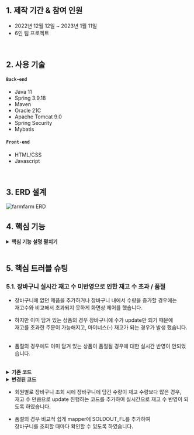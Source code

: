 ## 1. 제작 기간 & 참여 인원
- 2022년 12월 12일 ~ 2023년 1월 11일
- 6인 팀 프로젝트

<br>

## 2. 사용 기술

#### `Back-end`

  - Java 11
  - Spring 3.9.18
  - Maven
  - Oracle 21C
  - Apache Tomcat 9.0
  - Spring Security
  - Mybatis
#### `Front-end`
  - HTML/CSS
  - Javascript

<br>

## 3. ERD 설계
![farmfarm ERD](https://user-images.githubusercontent.com/110653575/216096409-23864202-486c-4dbb-a65f-9d7aebd232ad.png)

## 4. 핵심 기능

<details>
<summary><b>핵심 기능 설명 펼치기</b></summary>
<div markdown="1">

### 4.1. 장바구니

<img src="https://user-images.githubusercontent.com/110653575/216096694-c254d362-de04-437b-9a98-7c1e92f01758.png" width="50%"/>

<br>

- 회원번호와 제품번호 복합키를 통해 저장된 장바구니 테이블에서 회원별로 모든 장바구니 제품 조회
  * 품절된 상품의 경우 품절 표시 및 선택/주문 불가 처리
  * 재고 수보다 많은 수가 장바구니에 담길 경우 재고 수만큼으로 수량 맞춤
  * 장바구니 추가시 기존에 있는 제품일 경우 수량만 증가
- 회원의 주소 조회, 배송지 추가/변경/삭제 가능
- 코드확인
  * [Controller](https://github.com/Hyunjae/FarmFarm/blob/main/FarmFarm/src/main/java/edu/kh/farmfarm/cart/controller/CartController.java)
  * [Service](https://github.com/Hyunjae/FarmFarm/blob/main/FarmFarm/src/main/java/edu/kh/farmfarm/cart/model/service/CartServiceImpl.java)
  * [Mapper](https://github.com/Hyunjae/FarmFarm/blob/main/FarmFarm/src/main/resources/mappers/cart-mapper.xml)
  * [JS](https://github.com/Hyunjae/FarmFarm/blob/main/FarmFarm/src/main/webapp/resources/js/order/cart.js)
	
<br>
<br>

### 4.2. 쇼핑몰 상품 등록/수정

<img src="https://user-images.githubusercontent.com/110653575/216112177-ef236e62-c481-4dce-8416-0dae6e32c226.JPG" width="38.5%"/><img src="https://user-images.githubusercontent.com/110653575/216112197-f1dddf09-85fa-4070-b91d-2e93393cfa98.JPG" width="40%"/>

<br>

- 상품 등록 시
  * 신규 상품 등록 후 상품 번호를 받아와 이미지 삽입
  * 썸네일은 이미지 미리보기로 제공, 상품 설명 이미지 파일은 파일 명으로 표시
  * 게시글 필수 내용 유효성 검사 진행
- 상품 수정 시
  * 상품 기본 정보 불러오기
  * 상품 정보 이미지의 경우 input의 label을 만들어서 원본 이미지명으로 표시
  * 수정 완료 후 해당 상품 판매 페이지로 이동
	
- 상품 등록 코드확인
  * [Controller](https://github.com/Hyunjae/FarmFarm/blob/main/FarmFarm/src/main/java/edu/kh/farmfarm/productAdmin/controller/ProductAdminController.java#L41)
  * [Service](https://github.com/Hyunjae/FarmFarm/blob/main/FarmFarm/src/main/java/edu/kh/farmfarm/productAdmin/model/service/ProductAdminServiceImpl.java#L28)
  * [DAO](https://github.com/Hyunjae/FarmFarm/blob/main/FarmFarm/src/main/java/edu/kh/farmfarm/productAdmin/model/dao/ProductAdminDAO.java#L27)
  * [Mapper](https://github.com/Hyunjae/FarmFarm/blob/main/FarmFarm/src/main/resources/mappers/productAdmin-mapper.xml#L88)
	
- 상품 수정 코드확인
  * [Controller](https://github.com/Hyunjae/FarmFarm/blob/main/FarmFarm/src/main/java/edu/kh/farmfarm/productAdmin/controller/ProductAdminController.java#L144)
  * [Service](https://github.com/Hyunjae/FarmFarm/blob/main/FarmFarm/src/main/java/edu/kh/farmfarm/productAdmin/model/service/ProductAdminServiceImpl.java#L141)
  * [Mapper](https://github.com/Hyunjae/FarmFarm/blob/main/FarmFarm/src/main/resources/mappers/productAdmin-mapper.xml#L220)
	
<br>
<br>

### 4.3. 쇼핑몰 상품 재고관리
<img src="https://user-images.githubusercontent.com/110653575/217525269-223614a9-bec0-46db-ac1a-3c0b76ef7af4.JPG" width="50%"> 

<br>

- 판매자 재고관리 페이지에서 입/출고 비동기 구현
  * 보유재고 / 실재고 변경
  * 판매상태 변경 비동기 구현(판매중 / 품절)
- trigger를 통해 제품 최초입고/판매/관리자입고/관리자출고/주문취소에 따른 실시간 재고 반영
	
- 코드확인
  * [Controller](https://github.com/Hyunjae/FarmFarm/blob/main/FarmFarm/src/main/java/edu/kh/farmfarm/productAdmin/controller/ProductAdminController.java#L71)
  * [Mapper](https://github.com/Hyunjae/FarmFarm/blob/main/FarmFarm/src/main/resources/mappers/productAdmin-mapper.xml#L186)
  
  * Trigger
~~~sql
CREATE OR REPLACE TRIGGER STOCK_TRG
AFTER INSERT ON STOCK_HISTORY
FOR EACH ROW
	BEGIN
		-- 0:최초입고
		IF :NEW.STOCK_STATUS = 0
		THEN 
			UPDATE PRODUCT SET STOCK = STOCK + :NEW.PRODUCT_AMOUNT
			WHERE PRODUCT_NO = :NEW.PRODUCT_NO;
		END IF;
		-- 1:판매
		IF :NEW.STOCK_STATUS = 1
		THEN 
			UPDATE PRODUCT SET STOCK = STOCK - :NEW.PRODUCT_AMOUNT
			WHERE PRODUCT_NO = :NEW.PRODUCT_NO;
		END IF;
		-- 2:관리자 입고
		IF :NEW.STOCK_STATUS = 2
		THEN 
			UPDATE PRODUCT SET STOCK = STOCK + :NEW.PRODUCT_AMOUNT
			WHERE PRODUCT_NO = :NEW.PRODUCT_NO;
		END IF;
		-- 3:관리자 출고
		IF :NEW.STOCK_STATUS = 3
		THEN 
			UPDATE PRODUCT SET STOCK = STOCK - :NEW.PRODUCT_AMOUNT
			WHERE PRODUCT_NO = :NEW.PRODUCT_NO;
		END IF;
		-- 4:주문취소
		IF :NEW.STOCK_STATUS = 4
		THEN 
			UPDATE PRODUCT SET STOCK = STOCK + :NEW.PRODUCT_AMOUNT
			WHERE PRODUCT_NO = :NEW.PRODUCT_NO;
		END IF;
	END;
/
~~~
	
<br>
<br>

	
### 4.4. 주문내역 기간조회/검색
<img src="https://user-images.githubusercontent.com/110653575/217525342-cbbb7234-0525-455f-8972-3eb4b4faa929.png" width="50%">

<br>

- 전체 주문내역 조회
  * 클릭 시 해당 주문 상세조회 모달 창 생성
  * 모달 창에서 주문상태 변경 가능
  * 주문완료 상태인 경우 송장번호 입력 활성화
- 기간 설정 및 검색 기능
  * 당월조회 / 전월조회 / 기간 선택조회 가능
  * 회원ID와 주문번호로 검색 가능(기간 설정 / 미설정 시 모두 가능)
- 코드확인
  * [Controller](https://github.com/Hyunjae/FarmFarm/blob/main/FarmFarm/src/main/java/edu/kh/farmfarm/productAdmin/controller/ProductAdminController.java#L210)
  * [Mapper](https://github.com/Hyunjae/FarmFarm/blob/main/FarmFarm/src/main/resources/mappers/productAdmin-mapper.xml#L309)
  * [JS](https://github.com/Hyunjae/FarmFarm/blob/main/FarmFarm/src/main/webapp/resources/js/productAdmin/productOrderList.js)

<br>
<br>

	
### 4.5. 주문내역 배송조회
<img src="https://user-images.githubusercontent.com/110653575/217525908-a947e9a1-d6a2-4407-a8ca-fd43246ecf12.png" width="50%">

<br>

- delivery-tracker api를 사용한 배송 추적
- 코드확인
  * [JS](https://github.com/Hyunjae/FarmFarm/blob/main/FarmFarm/src/main/webapp/resources/js/productAdmin/productOrderList.js#L666)

<br>
<br>

	
### 4.6. 판매자 페이지 상품조회
<img src="https://user-images.githubusercontent.com/110653575/217526110-b68d3a42-a493-472b-bfd6-ad4ca5f0f48b.jpeg" width="50%">
	
<br>

- 판매자가 본인의 판매자 페이지 접속 시
  * 판매상품 등록/수정/삭제 가능
  * 비동기로 판매 중인 상품 판매완료 처리
- 판매자의 판매상품 리스트 조회
  * 판매 중인 글만 보기 가능
  * 판매 중인 글만 볼 때 ajax로 pagination 구현
  
- 코드확인
  * [Controller](https://github.com/Hyunjae/FarmFarm/blob/main/FarmFarm/src/main/java/edu/kh/farmfarm/seller/controller/SellerController.java)
  * [Service](https://github.com/Hyunjae/FarmFarm/blob/main/FarmFarm/src/main/java/edu/kh/farmfarm/seller/model/service/SellerServiceImpl.java)
  * [DAO](https://github.com/Hyunjae/FarmFarm/blob/main/FarmFarm/src/main/java/edu/kh/farmfarm/seller/model/dao/SellerDAO.java)
  * [Mapper](https://github.com/Hyunjae/FarmFarm/blob/main/FarmFarm/src/main/resources/mappers/seller-mapper.xml)

<br>
<br>


</div>
</details>

</br>

## 5. 핵심 트러블 슈팅
### 5.1. 장바구니 실시간 재고 수 미반영으로 인한 재고 수 초과 / 품절

- 장바구니에 없던 제품을 추가하거나 장바구니 내에서 수량을 증가할 경우에는 <br>
  재고수와 비교해서 초과되지 못하게 화면상 제어를 했습니다.
- 하지만 이미 담겨 있는 상품의 경우 장바구니에 수가 update만 되기 때문에 <br>
  재고를 초과한 주문이 가능해지고, 마이너스(-) 재고가 되는 경우가 발생 했습니다.
<br><br>

- 품절의 경우에도 이미 담겨 있는 상품이 품절될 경우에 대한 실시간 반영이 안되었습니다.

<br>

<details>

<summary><b>기존 코드</b></summary>
<div markdown="1">
  
<br>
  
- DAO
~~~java
public List<Cart> selectCartList(int memberNo) {

  return sqlSession.selectList("cartMapper.selectCartList", memberNo);
}
~~~
  
- mapper
~~~sql
<select id="selectCartList" resultMap="cart_rm">
  SELECT C.PRODUCT_NO, PRODUCT_NAME, PRODUCT_AMOUNT, STOCK, 
    TO_CHAR(PRODUCT_PRICE, 'FM999,999,999,999') PRODUCT_PRICE,
    TO_CHAR(PRODUCT_PRICE*PRODUCT_AMOUNT, 'FM999,999,999,999') PRODUCT_TOTAL_PRICE,
    (SELECT PRODUCT_IMG_ADDRESS FROM PRODUCT_IMG PI
    WHERE PI.PRODUCT_NO = C.PRODUCT_NO
    AND PRODUCT_IMG_ORDER=0) PRODUCT_IMG
  FROM CART C
  JOIN PRODUCT P ON(C.PRODUCT_NO = P.PRODUCT_NO)
  WHERE C.MEMBER_NO = #{memberNo}
  ORDER BY SOLDOUT_FL
</select>
~~~
</div>
</details>
  
  
<details>
  
<summary><b>변경된 코드</b></summary>
<div markdown="1">

<br>
  
- DAO
~~~java
public List<Cart> selectCartList(int memberNo) {
		
  // 장바구니 중 재고보다 많은 경우 조회해서 수량을 재고 수로 낮춤
  int result = sqlSession.update("cartMapper.updateOverStock", memberNo);
	
  return sqlSession.selectList("cartMapper.selectCartList", memberNo);
}
~~~
  
- mapper
~~~sql
<update id="updateOverStock">
  UPDATE CART C
  SET PRODUCT_AMOUNT =
    (SELECT STOCK FROM PRODUCT P
    WHERE C.PRODUCT_NO = P.PRODUCT_NO)
  WHERE PRODUCT_AMOUNT > 
    (SELECT STOCK FROM PRODUCT P
    WHERE C.PRODUCT_NO = P.PRODUCT_NO
    AND SOLDOUT_FL = 'N')
  AND MEMBER_NO=#{memberNo}
</update>
  
<select id="selectCartList" resultMap="cart_rm">
  SELECT C.PRODUCT_NO, PRODUCT_NAME, PRODUCT_AMOUNT, STOCK, SOLDOUT_FL,
    TO_CHAR(PRODUCT_PRICE, 'FM999,999,999,999') PRODUCT_PRICE,
    TO_CHAR(PRODUCT_PRICE*PRODUCT_AMOUNT, 'FM999,999,999,999') PRODUCT_TOTAL_PRICE,
    (SELECT PRODUCT_IMG_ADDRESS FROM PRODUCT_IMG PI
    WHERE PI.PRODUCT_NO = C.PRODUCT_NO
    AND PRODUCT_IMG_ORDER=0) PRODUCT_IMG
  FROM CART C
  JOIN PRODUCT P ON(C.PRODUCT_NO = P.PRODUCT_NO)
  WHERE C.MEMBER_NO = #{memberNo}
  ORDER BY SOLDOUT_FL
</select>
~~~

</div>
</details>
  
- 회원별로 장바구니 조회 시에 장바구니에 담긴 수량이 재고 수량보다 많은 경우,<br>
  재고 수 만큼으로 update 진행하는 코드를 추가하여 실시간으로 재고 수 반영이 되도록 하였습니다.
  
- 품절의 경우 비교적 쉽게 mapper에 SOLDOUT_FL를 추가하여 <br>
  장바구니를 조회할 때마다 확인할 수 있도록 하였습니다.
  

